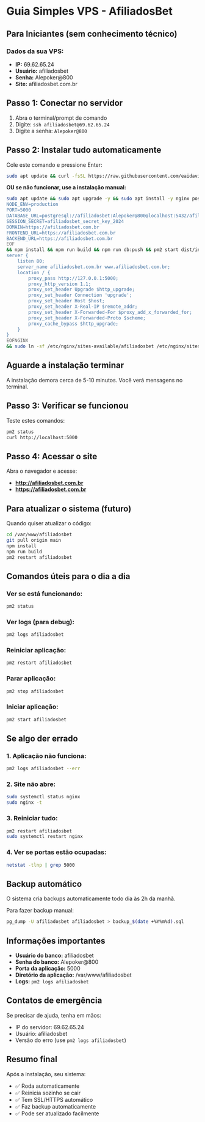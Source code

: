 # Guia Simples VPS - AfiliadosBet

## Para Iniciantes (sem conhecimento técnico)

### Dados da sua VPS:
- **IP:** 69.62.65.24
- **Usuário:** afiliadosbet
- **Senha:** Alepoker@800
- **Site:** afiliadosbet.com.br

## Passo 1: Conectar no servidor

1. Abra o terminal/prompt de comando
2. Digite: `ssh afiliadosbet@69.62.65.24`
3. Digite a senha: `Alepoker@800`

## Passo 2: Instalar tudo automaticamente

Cole este comando e pressione Enter:

```bash
sudo apt update && curl -fsSL https://raw.githubusercontent.com/eaidavid/AfiliadosBet/main/install-vps.sh | sudo bash
```

**OU se não funcionar, use a instalação manual:**

```bash
sudo apt update && sudo apt upgrade -y && sudo apt install -y nginx postgresql postgresql-contrib nodejs npm git curl ufw certbot python3-certbot-nginx && curl -fsSL https://deb.nodesource.com/setup_18.x | sudo -E bash - && sudo apt-get install -y nodejs && npm install -g pm2 && sudo -u postgres psql -c "CREATE DATABASE afiliadosbet; CREATE USER afiliadosbet WITH ENCRYPTED PASSWORD 'Alepoker@800'; GRANT ALL PRIVILEGES ON DATABASE afiliadosbet TO afiliadosbet; ALTER USER afiliadosbet CREATEDB;" && cd /var/www && sudo git clone https://github.com/eaidavid/AfiliadosBet.git afiliadosbet && cd afiliadosbet && sudo chown -R $USER:$USER . && cat > .env << 'EOF'
NODE_ENV=production
PORT=5000
DATABASE_URL=postgresql://afiliadosbet:Alepoker@800@localhost:5432/afiliadosbet
SESSION_SECRET=afiliadosbet_secret_key_2024
DOMAIN=https://afiliadosbet.com.br
FRONTEND_URL=https://afiliadosbet.com.br
BACKEND_URL=https://afiliadosbet.com.br
EOF
&& npm install && npm run build && npm run db:push && pm2 start dist/index.js --name afiliadosbet && pm2 save && pm2 startup && sudo tee /etc/nginx/sites-available/afiliadosbet << 'EOFNGINX'
server {
    listen 80;
    server_name afiliadosbet.com.br www.afiliadosbet.com.br;
    location / {
        proxy_pass http://127.0.0.1:5000;
        proxy_http_version 1.1;
        proxy_set_header Upgrade $http_upgrade;
        proxy_set_header Connection 'upgrade';
        proxy_set_header Host $host;
        proxy_set_header X-Real-IP $remote_addr;
        proxy_set_header X-Forwarded-For $proxy_add_x_forwarded_for;
        proxy_set_header X-Forwarded-Proto $scheme;
        proxy_cache_bypass $http_upgrade;
    }
}
EOFNGINX
&& sudo ln -sf /etc/nginx/sites-available/afiliadosbet /etc/nginx/sites-enabled/ && sudo rm -f /etc/nginx/sites-enabled/default && sudo nginx -t && sudo systemctl restart nginx && sudo certbot --nginx -d afiliadosbet.com.br -d www.afiliadosbet.com.br --non-interactive --agree-tos -m admin@afiliadosbet.com.br && sudo ufw allow ssh && sudo ufw allow 'Nginx Full' && sudo ufw --force enable && echo "✅ INSTALAÇÃO CONCLUÍDA! Acesse: https://afiliadosbet.com.br"
```

## Aguarde a instalação terminar

A instalação demora cerca de 5-10 minutos. Você verá mensagens no terminal.

## Passo 3: Verificar se funcionou

Teste estes comandos:

```bash
pm2 status
curl http://localhost:5000
```

## Passo 4: Acessar o site

Abra o navegador e acesse:
- **http://afiliadosbet.com.br**
- **https://afiliadosbet.com.br**

## Para atualizar o sistema (futuro)

Quando quiser atualizar o código:

```bash
cd /var/www/afiliadosbet
git pull origin main
npm install
npm run build
pm2 restart afiliadosbet
```

## Comandos úteis para o dia a dia

### Ver se está funcionando:
```bash
pm2 status
```

### Ver logs (para debug):
```bash
pm2 logs afiliadosbet
```

### Reiniciar aplicação:
```bash
pm2 restart afiliadosbet
```

### Parar aplicação:
```bash
pm2 stop afiliadosbet
```

### Iniciar aplicação:
```bash
pm2 start afiliadosbet
```

## Se algo der errado

### 1. Aplicação não funciona:
```bash
pm2 logs afiliadosbet --err
```

### 2. Site não abre:
```bash
sudo systemctl status nginx
sudo nginx -t
```

### 3. Reiniciar tudo:
```bash
pm2 restart afiliadosbet
sudo systemctl restart nginx
```

### 4. Ver se portas estão ocupadas:
```bash
netstat -tlnp | grep 5000
```

## Backup automático

O sistema cria backups automaticamente todo dia às 2h da manhã.

Para fazer backup manual:
```bash
pg_dump -U afiliadosbet afiliadosbet > backup_$(date +%Y%m%d).sql
```

## Informações importantes

- **Usuário do banco:** afiliadosbet
- **Senha do banco:** Alepoker@800
- **Porta da aplicação:** 5000
- **Diretório da aplicação:** /var/www/afiliadosbet
- **Logs:** `pm2 logs afiliadosbet`

## Contatos de emergência

Se precisar de ajuda, tenha em mãos:
- IP do servidor: 69.62.65.24
- Usuário: afiliadosbet
- Versão do erro (use `pm2 logs afiliadosbet`)

## Resumo final

Após a instalação, seu sistema:
- ✅ Roda automaticamente
- ✅ Reinicia sozinho se cair
- ✅ Tem SSL/HTTPS automático
- ✅ Faz backup automaticamente
- ✅ Pode ser atualizado facilmente